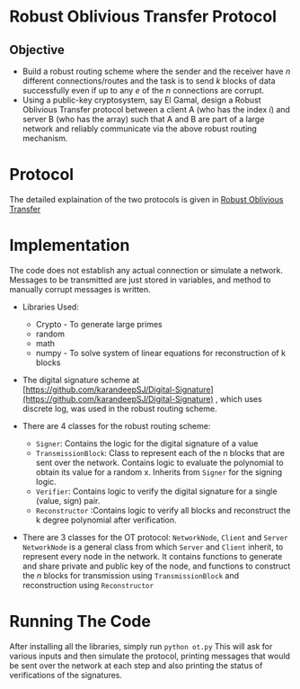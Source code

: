 # Robust Oblivious Transfer Protocol
## Objective
- Build a robust routing scheme where the sender and the receiver have $n$ different connections/routes and the task is to send $k$ blocks of data successfully even if up to any $e$ of the $n$ connections are corrupt.
- Using a public-key cryptosystem, say El Gamal, design a Robust Oblivious Transfer protocol between a client A (who has the index $i$) and server B (who has the array) such that A and B are part of a large network and reliably communicate via the above robust routing mechanism.

# Protocol
The detailed explaination of the two protocols is given in [Robust Oblivious Transfer](./Robust%20Oblivious%20Transfer.pdf)

# Implementation
The code does not establish any actual connection or simulate a network. Messages to be transmitted are just stored in variables, and method to manually corrupt messages is written.    
- Libraries Used: 
	- Crypto - To generate large primes
	- random
	- math
	- numpy - To solve system of linear equations for reconstruction of k blocks

- The digital signature scheme at [https://github.com/karandeepSJ/Digital-Signature](https://github.com/karandeepSJ/Digital-Signature) , which uses discrete log, was used in the robust routing scheme.
- There are 4 classes for the robust routing scheme:
	- `Signer`: Contains the logic for the digital signature of a value
	- `TransmissionBlock`: Class to represent each of the n blocks that are sent over the network. Contains logic to evaluate the polynomial to obtain its value for a random x. Inherits from `Signer` for the signing logic.
	- `Verifier`: Contains logic to verify the digital signature for a single (value, sign) pair.
	- `Reconstructor` :Contains logic to verify all blocks and reconstruct the k degree polynomial after verification. 

- There are 3 classes for the OT protocol: `NetworkNode`, `Client` and `Server`
`NetworkNode` is a general class from which `Server` and `Client` inherit, to represent every node in the network. It contains functions to generate and share private and public key of the node, and functions to construct the $n$ blocks for transmission using `TransmissionBlock` and reconstruction using `Reconstructor`

# Running The Code
After installing all the libraries, simply run 
`python ot.py`
This will ask for various inputs and then simulate the protocol, printing messages that would be sent over the network at each step and also printing the status of verifications of the signatures. 


